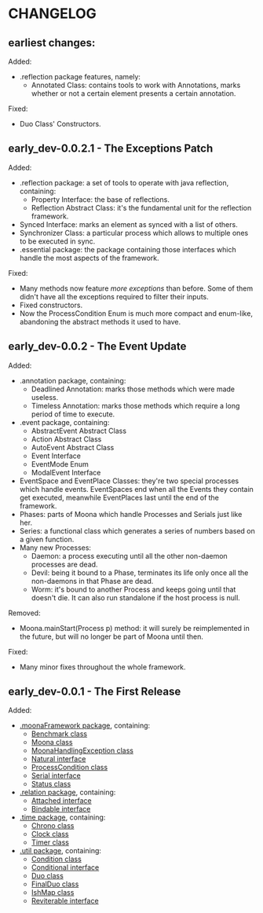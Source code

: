 # CHANGELOG

## earliest changes:
Added:
* .reflection package features, namely:
  * Annotated Class: contains tools to work with Annotations, marks whether or not a certain element presents a certain annotation.

Fixed:
* Duo Class' Constructors.

## early_dev-0.0.2.1 - The Exceptions Patch
Added:
* .reflection package: a set of tools to operate with java reflection, containing:
  * Property Interface: the base of reflections.
  * Reflection Abstract Class: it's the fundamental unit for the reflection framework.
* Synced Interface: marks an element as synced with a list of others.
* Synchronizer Class: a particular process which allows to multiple ones to be executed in sync.
* .essential package: the package containing those interfaces which handle the most aspects of the framework.

Fixed:
* Many methods now feature *more exceptions* than before. Some of them didn't have all the exceptions required to filter their inputs.
* Fixed constructors.
* Now the ProcessCondition Enum is much more compact and enum-like, abandoning the abstract methods it used to have.

## early_dev-0.0.2 - The Event Update
Added:
* .annotation package, containing:
  * Deadlined Annotation: marks those methods which were made useless.
  * Timeless Annotation: marks those methods which require a long period of time to execute.
* .event package, containing:
  * AbstractEvent Abstract Class
  * Action Abstract Class
  * AutoEvent Abstract Class
  * Event Interface
  * EventMode Enum
  * ModalEvent Interface
* EventSpace and EventPlace Classes: they're two special processes which handle events. EventSpaces end when all the Events they contain get executed, meanwhile EventPlaces last until the end of the framework.
* Phases: parts of Moona which handle Processes and Serials just like her.
* Series: a functional class which generates a series of numbers based on a given function.
* Many new Processes:
  * Daemon: a process executing until all the other non-daemon processes are dead.
  * Devil: being it bound to a Phase, terminates its life only once all the non-daemons in that Phase are dead.
  * Worm: it's bound to another Process and keeps going until that doesn't die. It can also run standalone if the host process is null.

Removed:
* Moona.mainStart(Process p) method: it will surely be reimplemented in the future, but will no longer be part of Moona until then.

Fixed:
* Many minor fixes throughout the whole framework.

## early_dev-0.0.1 - The First Release
Added:
* [.moonaFramework package](https://github.com/anOsuPlayer/Moona/wiki/.moonaFramework), containing:
  * [Benchmark class](https://github.com/anOsuPlayer/Moona/wiki/Benchmark)
  * [Moona class](https://github.com/anOsuPlayer/Moona/wiki/Moona)
  * [MoonaHandlingException class](https://github.com/anOsuPlayer/Moona/wiki/MoonaHandlingException)
  * [Natural interface](https://github.com/anOsuPlayer/Moona/wiki/Natural)
  * [ProcessCondition class](https://github.com/anOsuPlayer/Moona/wiki/ProcessCondition)
  * [Serial interface](https://github.com/anOsuPlayer/Moona/wiki/Serial)
  * [Status class](https://github.com/anOsuPlayer/Moona/wiki/Status)
* [.relation package](https://github.com/anOsuPlayer/Moona/wiki/.relation), containing:
  * [Attached interface](https://github.com/anOsuPlayer/Moona/wiki/Attached)
  * [Bindable interface](https://github.com/anOsuPlayer/Moona/wiki/Bindable)
* [.time package](https://github.com/anOsuPlayer/Moona/wiki/.time), containing:
  * [Chrono class](https://github.com/anOsuPlayer/Moona/wiki/Chrono)
  * [Clock class](https://github.com/anOsuPlayer/Moona/wiki/Clock)
  * [Timer class](https://github.com/anOsuPlayer/Moona/wiki/Timer)
* [.util package](https://github.com/anOsuPlayer/Moona/wiki/.util), containing:
  * [Condition class](https://github.com/anOsuPlayer/Moona/wiki/Condition)
  * [Conditional interface](https://github.com/anOsuPlayer/Moona/wiki/Conditional)
  * [Duo class](https://github.com/anOsuPlayer/Moona/wiki/Duo)
  * [FinalDuo class](https://github.com/anOsuPlayer/Moona/wiki/FinalDuo)
  * [IshMap class](https://github.com/anOsuPlayer/Moona/wiki/IshMap)
  * [Reviterable interface](https://github.com/anOsuPlayer/Moona/wiki/Reviterable)
